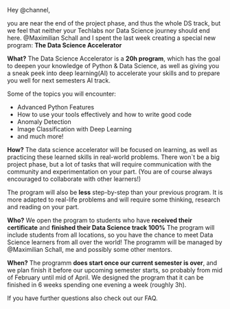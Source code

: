 Hey @channel,

you are near the end of the project phase, and thus the whole DS track, but we feel that neither your Techlabs nor Data Science journey should end here.
@Maximilian Schall and I spent the last week creating a special new program:
**The Data Science Accelerator**

**What?**
The Data Science Accelerator is a **20h program**, which has the goal to deepen your knowledge of Python & Data Science, as well as giving you a sneak peek into deep learning(AI) to accelerate your skills and to prepare you well for next semesters AI track.

Some of the topics you will encounter:
- Advanced Python Features
- How to use your tools effectively and how to write good code
- Anomaly Detection
- Image Classification with Deep Learning
- and much more!

**How?**
The data science accelerator will be focused on learning, as well as practicing these learned skills in real-world problems. There won`t be a big project phase, but a lot of tasks that will require communication with the community and experimentation on your part. (You are of course always encouraged to collaborate with other learners!)

The program will also be **less** step-by-step than your previous program. It is more adapted to real-life problems and will require some thinking, research and reading on your part.

**Who?**
We open the program to students who have **received their certificate** and **finished their Data Science track 100%**
The program will include students from all locations, so you have the chance to meet Data Science learners from all over the world!
The programm will be managed by @Maximilian Schall, me and possibly some other mentors.

**When?**
The programm **does start once our current semester is over**, and we plan finish it before our upcoming semester starts, so probably from mid of February until mid of April. We designed the program that it can be finished in 6 weeks spending one evening a week (roughly 3h). 

If you have further questions also check out our FAQ.
